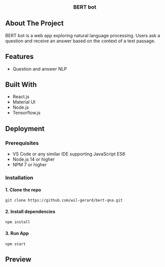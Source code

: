 <p align="center">
  <h3 align="center">BERT bot</h3>
</p>

## About The Project

BERT bot is a web app exploring natural language processing. Users ask a question and receive an answer based on the context of a text passage.

## Features

- Question and answer NLP

## Built With

- React.js
- Material UI
- Node.js
- Tensorflow.js

## Deployment

### Prerequisites

- VS Code or any similar IDE supporting JavaScript ES6
- Node.js 14 or higher
- NPM 7 or higher

### Installation

#### 1. Clone the repo

`git clone https://github.com/wil-gerard/bert-qna.git`

#### 2. Install dependencies

`npm install`

#### 3. Run App

`npm start`

## Preview
